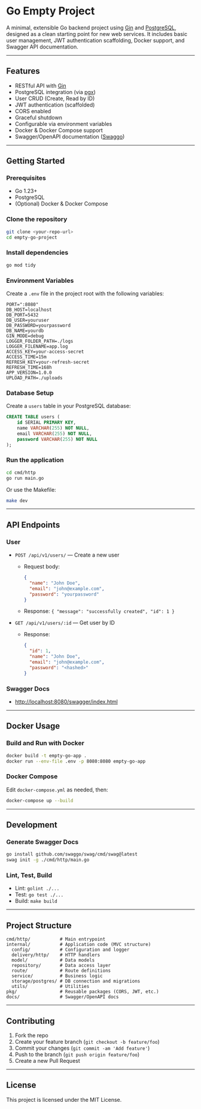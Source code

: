 # Go Empty Project

A minimal, extensible Go backend project using [Gin](https://github.com/gin-gonic/gin) and [PostgreSQL](https://www.postgresql.org/), designed as a clean starting point for new web services. It includes basic user management, JWT authentication scaffolding, Docker support, and Swagger API documentation.

---

## Features

- RESTful API with [Gin](https://github.com/gin-gonic/gin)
- PostgreSQL integration (via [pgx](https://github.com/jackc/pgx))
- User CRUD (Create, Read by ID)
- JWT authentication (scaffolded)
- CORS enabled
- Graceful shutdown
- Configurable via environment variables
- Docker & Docker Compose support
- Swagger/OpenAPI documentation ([Swaggo](https://github.com/swaggo/swag))

---

## Getting Started

### Prerequisites
- Go 1.23+
- PostgreSQL
- (Optional) Docker & Docker Compose

### Clone the repository
```sh
git clone <your-repo-url>
cd empty-go-project
```

### Install dependencies
```sh
go mod tidy
```

### Environment Variables
Create a `.env` file in the project root with the following variables:

```env
PORT=":8080"
DB_HOST=localhost
DB_PORT=5432
DB_USER=youruser
DB_PASSWORD=yourpassword
DB_NAME=yourdb
GIN_MODE=debug
LOGGER_FOLDER_PATH=./logs
LOGGER_FILENAME=app.log
ACCESS_KEY=your-access-secret
ACCESS_TIME=15m
REFRESH_KEY=your-refresh-secret
REFRESH_TIME=168h
APP_VERSION=1.0.0
UPLOAD_PATH=./uploads
```

### Database Setup
Create a `users` table in your PostgreSQL database:
```sql
CREATE TABLE users (
    id SERIAL PRIMARY KEY,
    name VARCHAR(255) NOT NULL,
    email VARCHAR(255) NOT NULL,
    password VARCHAR(255) NOT NULL
);
```

### Run the application
```sh
cd cmd/http
go run main.go
```

Or use the Makefile:
```sh
make dev
```

---

## API Endpoints

### User
- `POST /api/v1/users/` — Create a new user
    - Request body:
      ```json
      {
        "name": "John Doe",
        "email": "john@example.com",
        "password": "yourpassword"
      }
      ```
    - Response: `{ "message": "successfully created", "id": 1 }`

- `GET /api/v1/users/:id` — Get user by ID
    - Response:
      ```json
      {
        "id": 1,
        "name": "John Doe",
        "email": "john@example.com",
        "password": "<hashed>"
      }
      ```

### Swagger Docs
- [http://localhost:8080/swagger/index.html](http://localhost:8080/swagger/index.html)

---

## Docker Usage

### Build and Run with Docker
```sh
docker build -t empty-go-app .
docker run --env-file .env -p 8080:8080 empty-go-app
```

### Docker Compose
Edit `docker-compose.yml` as needed, then:
```sh
docker-compose up --build
```

---

## Development

### Generate Swagger Docs
```sh
go install github.com/swaggo/swag/cmd/swag@latest
swag init -g ./cmd/http/main.go
```

### Lint, Test, Build
- Lint: `golint ./...`
- Test: `go test ./...`
- Build: `make build`

---

## Project Structure

```
cmd/http/           # Main entrypoint
internal/           # Application code (MVC structure)
  config/           # Configuration and logger
  delivery/http/    # HTTP handlers
  model/            # Data models
  repository/       # Data access layer
  route/            # Route definitions
  service/          # Business logic
  storage/postgres/ # DB connection and migrations
  utils/            # Utilities
pkg/                # Reusable packages (CORS, JWT, etc.)
docs/               # Swagger/OpenAPI docs
```

---

## Contributing

1. Fork the repo
2. Create your feature branch (`git checkout -b feature/foo`)
3. Commit your changes (`git commit -am 'Add feature'`)
4. Push to the branch (`git push origin feature/foo`)
5. Create a new Pull Request

---

## License

This project is licensed under the MIT License. 

<!-- Key Points of the MIT License
Freedom to Use: Anyone can use, copy, modify, merge, publish, distribute, sublicense, and/or sell copies of the software.
Attribution Required: If you use the code, you must include the original copyright notice and the license text in any copies or substantial portions of the software.
No Warranty: The software is provided “as is”, without warranty of any kind. The authors are not liable for any damages or issues that arise from using the code.
Permissive: You can use the code in both open-source and proprietary (closed-source) projects. -->